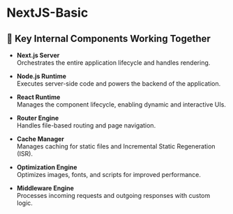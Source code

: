 # NextJS-Basic
## 🚀 Key Internal Components Working Together

- **Next.js Server**  
  Orchestrates the entire application lifecycle and handles rendering.

- **Node.js Runtime**  
  Executes server-side code and powers the backend of the application.

- **React Runtime**  
  Manages the component lifecycle, enabling dynamic and interactive UIs.

- **Router Engine**  
  Handles file-based routing and page navigation.

- **Cache Manager**  
  Manages caching for static files and Incremental Static Regeneration (ISR).

- **Optimization Engine**  
  Optimizes images, fonts, and scripts for improved performance.

- **Middleware Engine**  
  Processes incoming requests and outgoing responses with custom logic.


